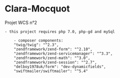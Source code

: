 # Clara-Mocquot
Projet WCS n°2

	- this project requires php 7.0, php-gd and mySql

    	- composer components:
        "twig/twig": "^2.3",
        "zendframework/zend-form": "^2.10",
        "zendframework/zend-servicemanager": "^3.3",
        "zendframework/zend-math": "^3.0",
        "zendframework/zend-session": "^2.7",
        "delboy1978uk/form": "dev-dynamicfields",
        "swiftmailer/swiftmailer": "^5.4"

